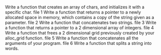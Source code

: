 Write a function that creates an array of chars, and initializes it with a specific char.
file 1 Write a function that returns a pointer to a newly allocated space in memory, which contains a copy of the string given as a parameter.
file 2 Write a function that concatenates two strings.
file 3 Write a function that returns a pointer to a 2 dimensional array of integers.
file 4 Write a function that frees a 2 dimensional grid previously created by your alloc_grid function.
file 5 Write a function that concatenates all the arguments of your program.
file 6 Write a function that splits a string into words.
